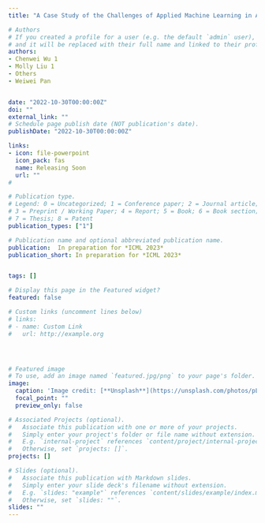 ```yaml
---
title: "A Case Study of the Challenges of Applied Machine Learning in Assisted Reproductive Technology "

# Authors
# If you created a profile for a user (e.g. the default `admin` user), write the username (folder name) here 
# and it will be replaced with their full name and linked to their profile.
authors:
- Chenwei Wu 1
- Molly Liu 1
- Others
- Weiwei Pan


date: "2022-10-30T00:00:00Z"
doi: ""
external_link: ""
# Schedule page publish date (NOT publication's date).
publishDate: "2022-10-30T00:00:00Z"

links:
- icon: file-powerpoint
  icon_pack: fas
  name: Releasing Soon
  url: ""
#

# Publication type.
# Legend: 0 = Uncategorized; 1 = Conference paper; 2 = Journal article;
# 3 = Preprint / Working Paper; 4 = Report; 5 = Book; 6 = Book section;
# 7 = Thesis; 8 = Patent
publication_types: ["1"]

# Publication name and optional abbreviated publication name.
publication:  In preparation for *ICML 2023*
publication_short: In preparation for *ICML 2023*


tags: []

# Display this page in the Featured widget?
featured: false

# Custom links (uncomment lines below)
# links:
# - name: Custom Link
#   url: http://example.org




# Featured image
# To use, add an image named `featured.jpg/png` to your page's folder. 
image:
  caption: 'Image credit: [**Unsplash**](https://unsplash.com/photos/pLCdAaMFLTE)'
  focal_point: ""
  preview_only: false

# Associated Projects (optional).
#   Associate this publication with one or more of your projects.
#   Simply enter your project's folder or file name without extension.
#   E.g. `internal-project` references `content/project/internal-project/index.md`.
#   Otherwise, set `projects: []`.
projects: []

# Slides (optional).
#   Associate this publication with Markdown slides.
#   Simply enter your slide deck's filename without extension.
#   E.g. `slides: "example"` references `content/slides/example/index.md`.
#   Otherwise, set `slides: ""`.
slides: ""
---
```


